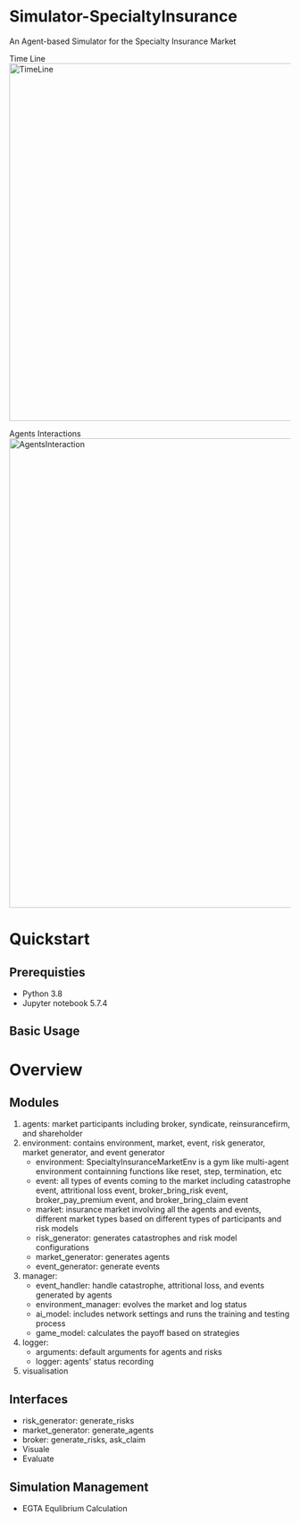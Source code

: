 # Simulator-SpecialtyInsurance
An Agent-based Simulator for the Specialty Insurance Market

Time Line 
<img width="640" alt="TimeLine" src="https://github.com/teresa-bi/Simulator-SpecialtyInsurance/assets/97514447/b0dd40aa-b7bb-4a21-b4a8-fb733f9c779f">

Agents Interactions
<img width="840" alt="AgentsInteraction" src="https://github.com/teresa-bi/Simulator-SpecialtyInsurance/assets/97514447/139c014e-1af7-4e41-ad09-c26c38fad3ce">

# Quickstart
## Prerequisties
- Python 3.8
- Jupyter notebook 5.7.4
## Basic Usage

# Overview
## Modules
1. agents: market participants including broker, syndicate, reinsurancefirm, and shareholder
2. environment: contains environment, market, event, risk generator, market generator, and event generator
   - environment: SpecialtyInsuranceMarketEnv is a gym like multi-agent environment containning functions like reset, step, termination, etc
   - event: all types of events coming to the market including catastrophe event, attritional loss event, broker_bring_risk event, broker_pay_premium event, and broker_bring_claim event
   - market: insurance market involving all the agents and events, different market types based on different types of participants and risk models
   - risk_generator: generates catastrophes and risk model configurations
   - market_generator: generates agents
   - event_generator: generate events
3. manager: 
   - event_handler: handle catastrophe, attritional loss, and events generated by agents
   - environment_manager: evolves the market and log status
   - ai_model: includes network settings and runs the training and testing process
   - game_model: calculates the payoff based on strategies
4. logger:
   - arguments: default arguments for agents and risks
   - logger: agents' status recording
6. visualisation
  
## Interfaces
- risk_generator: generate_risks
- market_generator: generate_agents
- broker: generate_risks, ask_claim
- Visuale
- Evaluate

## Simulation Management
- EGTA Equlibrium Calculation
